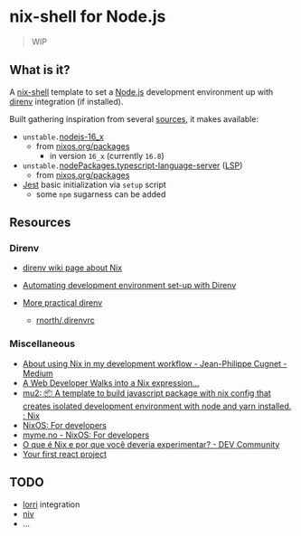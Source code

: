 # nix-shell for Node.js

> WIP

## What is it?

A [nix-shell](https://nixos.org/manual/nix/stable/#description-13) template to set a [Node.js](https://nodejs.dev/) development environment up with [direnv](https://github.com/direnv/direnv) integration (if installed).

Built gathering inspiration from several [sources](#resources), it makes available:

- `unstable.`[nodejs-16_x](https://nodejs.dev/)
  - from [nixos.org/packages](https://search.nixos.org/packages?channel=unstable&from=0&size=50&sort=relevance&type=packages&query=nodejs)
    - in version `16_x` (currently `16.8`)
- `unstable.`[nodePackages.typescript-language-server](https://github.com/typescript-language-server/typescript-language-server#readme) ([LSP](https://microsoft.github.io/language-server-protocol/))
  - from [nixos.org/packages](https://search.nixos.org/packages?channel=unstable&from=0&size=50&sort=relevance&type=packages&query=tsserver)
- [Jest](https://jestjs.io/) basic initialization via `setup` script
  - some `npm` sugarness can be added

## Resources

### Direnv

- [direnv wiki page about Nix](https://github.com/direnv/direnv/wiki/Nix)
- [Automating development environment set-up with Direnv](http://www.futurile.net/2016/02/03/automating-environment-setup-with-direnv/)
- [More prac­ti­cal direnv](https://rnorth.org/more-practical-direnv/)

  - [rnorth/.direnvrc](https://gist.github.com/rnorth/0fd5048da85957da39c17bd49c4ca922)

### Miscellaneous

- [About using Nix in my development workflow - Jean-Philippe Cugnet - Medium](https://medium.com/@ejpcmac/about-using-nix-in-my-development-workflow-12422a1f2f4c)
- [A Web Developer Walks into a Nix expression...](https://dev.to/scotttrinh/a-web-developer-walks-into-a-nix-expression-2pg1)
- [mu2: 📦 A template to build javascript package with nix config that creates isolated development environment with node and yarn installed. : Nix](https://www.reddit.com/r/Nix/comments/hpqt4g/mu2_a_template_to_build_javascript_package_with/)
- [NixOS: For developers](https://myme.no/posts/2020-01-26-nixos-for-development.html)
- [myme.no - NixOS: For developers](https://myme.no/posts/2020-01-26-nixos-for-development.html)
- [O que é Nix e por que você deveria experimentar? - DEV Community](https://dev.to/mdsp9070/o-que-e-nix-e-porque-voce-deveria-experimentar-34ll)
- [Your first react project](https://dev.to/code_jedi/your-first-react-project-206n)

## TODO

- [lorri](https://github.com/nix-community/lorri) integration
- [niv](https://github.com/joefiorini/niv)
- ...
